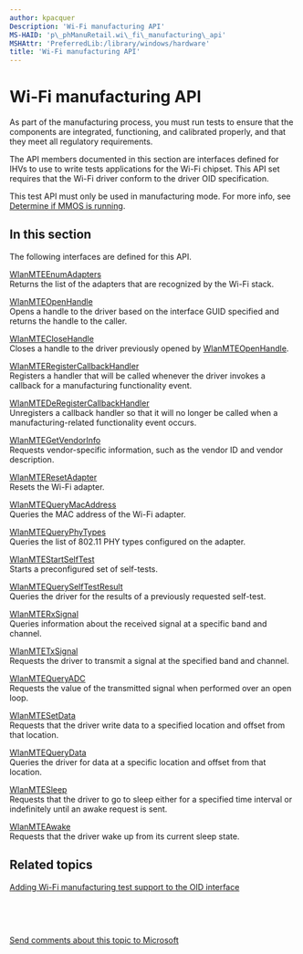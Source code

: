 ```yaml
---
author: kpacquer
Description: 'Wi-Fi manufacturing API'
MS-HAID: 'p\_phManuRetail.wi\_fi\_manufacturing\_api'
MSHAttr: 'PreferredLib:/library/windows/hardware'
title: 'Wi-Fi manufacturing API'
---
```


# Wi-Fi manufacturing API


As part of the manufacturing process, you must run tests to ensure that the components are integrated, functioning, and calibrated properly, and that they meet all regulatory requirements.

The API members documented in this section are interfaces defined for IHVs to use to write tests applications for the Wi-Fi chipset. This API set requires that the Wi-Fi driver conform to the driver OID specification.

This test API must only be used in manufacturing mode. For more info, see [Determine if MMOS is running](determine-if-mmos-is-running.md).

## <span id="In_this_section"></span><span id="in_this_section"></span><span id="IN_THIS_SECTION"></span>In this section


The following interfaces are defined for this API.

<span id="WlanMTEEnumAdapters"></span><span id="wlanmteenumadapters"></span><span id="WLANMTEENUMADAPTERS"></span>[WlanMTEEnumAdapters](wlanmteenumadapters.md)  
Returns the list of the adapters that are recognized by the Wi-Fi stack.

<span id="WlanMTEOpenHandle"></span><span id="wlanmteopenhandle"></span><span id="WLANMTEOPENHANDLE"></span>[WlanMTEOpenHandle](wlanmteopenhandle.md)  
Opens a handle to the driver based on the interface GUID specified and returns the handle to the caller.

<span id="WlanMTECloseHandle"></span><span id="wlanmteclosehandle"></span><span id="WLANMTECLOSEHANDLE"></span>[WlanMTECloseHandle](wlanmteclosehandle.md)  
Closes a handle to the driver previously opened by [WlanMTEOpenHandle](wlanmteopenhandle.md).

<span id="WlanMTERegisterCallbackHandler"></span><span id="wlanmteregistercallbackhandler"></span><span id="WLANMTEREGISTERCALLBACKHANDLER"></span>[WlanMTERegisterCallbackHandler](wlanmteregistercallbackhandler.md)  
Registers a handler that will be called whenever the driver invokes a callback for a manufacturing functionality event.

<span id="WlanMTEDeRegisterCallbackHandler"></span><span id="wlanmtederegistercallbackhandler"></span><span id="WLANMTEDEREGISTERCALLBACKHANDLER"></span>[WlanMTEDeRegisterCallbackHandler](wlanmtederegistercallbackhandler.md)  
Unregisters a callback handler so that it will no longer be called when a manufacturing-related functionality event occurs.

<span id="WlanMTEGetVendorInfo"></span><span id="wlanmtegetvendorinfo"></span><span id="WLANMTEGETVENDORINFO"></span>[WlanMTEGetVendorInfo](wlanmtegetvendorinfo.md)  
Requests vendor-specific information, such as the vendor ID and vendor description.

<span id="WlanMTEResetAdapter"></span><span id="wlanmteresetadapter"></span><span id="WLANMTERESETADAPTER"></span>[WlanMTEResetAdapter](wlanmteresetadapter.md)  
Resets the Wi-Fi adapter.

<span id="WlanMTEQueryMacAddress"></span><span id="wlanmtequerymacaddress"></span><span id="WLANMTEQUERYMACADDRESS"></span>[WlanMTEQueryMacAddress](wlanmtequerymacaddress.md)  
Queries the MAC address of the Wi-Fi adapter.

<span id="WlanMTEQueryPhyTypes"></span><span id="wlanmtequeryphytypes"></span><span id="WLANMTEQUERYPHYTYPES"></span>[WlanMTEQueryPhyTypes](wlanmtequeryphytypes.md)  
Queries the list of 802.11 PHY types configured on the adapter.

<span id="WlanMTEStartSelfTest"></span><span id="wlanmtestartselftest"></span><span id="WLANMTESTARTSELFTEST"></span>[WlanMTEStartSelfTest](wlanmtestartselftest.md)  
Starts a preconfigured set of self-tests.

<span id="WlanMTEQuerySelfTestResult"></span><span id="wlanmtequeryselftestresult"></span><span id="WLANMTEQUERYSELFTESTRESULT"></span>[WlanMTEQuerySelfTestResult](wlanmtequeryselftestresult.md)  
Queries the driver for the results of a previously requested self-test.

<span id="WlanMTERxSignal"></span><span id="wlanmterxsignal"></span><span id="WLANMTERXSIGNAL"></span>[WlanMTERxSignal](wlanmterxsignal.md)  
Queries information about the received signal at a specific band and channel.

<span id="WlanMTETxSignal"></span><span id="wlanmtetxsignal"></span><span id="WLANMTETXSIGNAL"></span>[WlanMTETxSignal](wlanmtetxsignal.md)  
Requests the driver to transmit a signal at the specified band and channel.

<span id="WlanMTEQueryADC"></span><span id="wlanmtequeryadc"></span><span id="WLANMTEQUERYADC"></span>[WlanMTEQueryADC](wlanmtequeryadc.md)  
Requests the value of the transmitted signal when performed over an open loop.

<span id="WlanMTESetData"></span><span id="wlanmtesetdata"></span><span id="WLANMTESETDATA"></span>[WlanMTESetData](wlanmtesetdata.md)  
Requests that the driver write data to a specified location and offset from that location.

<span id="WlanMTEQueryData"></span><span id="wlanmtequerydata"></span><span id="WLANMTEQUERYDATA"></span>[WlanMTEQueryData](wlanmtequerydata.md)  
Queries the driver for data at a specific location and offset from that location.

<span id="WlanMTESleep"></span><span id="wlanmtesleep"></span><span id="WLANMTESLEEP"></span>[WlanMTESleep](wlanmtesleep.md)  
Requests that the driver to go to sleep either for a specified time interval or indefinitely until an awake request is sent.

<span id="WlanMTEAwake"></span><span id="wlanmteawake"></span><span id="WLANMTEAWAKE"></span>[WlanMTEAwake](wlanmteawake.md)  
Requests that the driver wake up from its current sleep state.

## <span id="related_topics"></span>Related topics


[Adding Wi-Fi manufacturing test support to the OID interface](adding-wi-fi-manufacturing-test-support-to-the-oid-interface.md)

 

 

[Send comments about this topic to Microsoft](mailto:wsddocfb@microsoft.com?subject=Documentation%20feedback%20%5Bp_phManuRetail\p_phManuRetail%5D:%20Wi-Fi%20manufacturing%20API%20%20RELEASE:%20%284/11/2016%29&body=%0A%0APRIVACY%20STATEMENT%0A%0AWe%20use%20your%20feedback%20to%20improve%20the%20documentation.%20We%20don't%20use%20your%20email%20address%20for%20any%20other%20purpose,%20and%20we'll%20remove%20your%20email%20address%20from%20our%20system%20after%20the%20issue%20that%20you're%20reporting%20is%20fixed.%20While%20we're%20working%20to%20fix%20this%20issue,%20we%20might%20send%20you%20an%20email%20message%20to%20ask%20for%20more%20info.%20Later,%20we%20might%20also%20send%20you%20an%20email%20message%20to%20let%20you%20know%20that%20we've%20addressed%20your%20feedback.%0A%0AFor%20more%20info%20about%20Microsoft's%20privacy%20policy,%20see%20http://privacy.microsoft.com/default.aspx. "Send comments about this topic to Microsoft")




